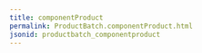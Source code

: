 ```yaml
---
title: componentProduct
permalink: ProductBatch.componentProduct.html
jsonid: productbatch_componentproduct
---
```

